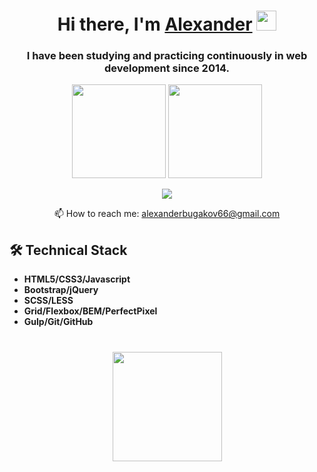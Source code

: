 <!-- ### Hi there 👋 -->

<h1 align="center">Hi there, I'm <a href="https://github.com/enterkvas" target="_blank">Alexander</a> 
<img src="https://github.com/blackcater/blackcater/raw/main/images/Hi.gif" height="32"/></h1>
<h3 align="center">I have been studying and practicing continuously in web development since 2014.</h3>

<p align='center'>
   <a href="https://github-readme-stats.vercel.app/api?username=enterkvas&show_icons=true&count_private=true"><img
           height=150
           src="https://github-readme-stats.vercel.app/api?username=enterkvas&show_icons=true&count_private=true"/></a>
   <a href="https://github.com/enterkvas/github-readme-stats"><img height=150
                                                                  src="https://github-readme-stats.vercel.app/api/top-langs/?username=enterkvas&layout=compact"/></a>
</p>

<p align='center'>
   <a href="https://www.linkedin.com/in/AlexanderBugakovWebDev/">
       <img src="https://img.shields.io/badge/linkedin-%230077B5.svg?&style=for-the-badge&logo=linkedin&logoColor=white"/>
   </a>
</p>
   
<p align='center'>
   📫 How to reach me: <a href='mailto:alexanderbugakov66@gmail.com'>alexanderbugakov66@gmail.com</a>
</p>

## 🛠 Technical Stack
*   **HTML5/CSS3/Javascript**
*   **Bootstrap/jQuery**
*   **SCSS/LESS**
*   **Grid/Flexbox/BEM/PerfectPixel**
*   **Gulp/Git/GitHub**

<div align="center" style="margin: 40px 0">
   <a href="https://github.com/enterkvas/github-profile-views-counter">
       <img width="175px" src="https://komarev.com/ghpvc/?username=enterkvas&color=DE002D">
   </a>
</div>

<!--
**enterkvas/enterkvas** is a ✨ _special_ ✨ repository because its `README.md` (this file) appears on your GitHub profile.

Here are some ideas to get you started:

- 🔭 I’m currently working on ...
- 🌱 I’m currently learning ...
- 👯 I’m looking to collaborate on ...
- 🤔 I’m looking for help with ...
- 💬 Ask me about ...
- 📫 How to reach me: ...
- 😄 Pronouns: ...
- ⚡ Fun fact: ...
-->
